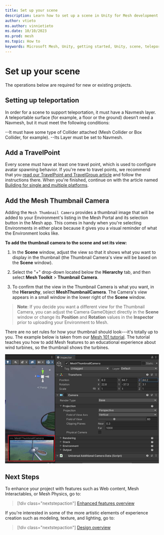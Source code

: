 ```yaml
---
title: Set up your scene
description: Learn how to set up a scene in Unity for Mesh development.
author: vtieto
ms.author: vinnietieto
ms.date: 10/10/2023
ms.prod: mesh
ms.topic: How to
keywords: Microsoft Mesh, Unity, getting started, Unity, scene, teleportation, navmesh, travelpoint, travelgroup
---
```


# Set up your scene

The operations below are required for new or existing projects.

## Setting up teleportation

In order for a scene to support teleportation, it must have a Navmesh layer. A teleportable surface (for example, a floor or the ground) doesn’t need a Navmesh, but it must meet the following conditions:

--It must have some type of Collider attached (Mesh Collider or Box Collider, for example).
--Its Layer must be set to Navmesh.

## Add a TravelPoint

Every scene must have at least one travel point, which is used to configure avatar spawning behavior. If you're new to travel points, we recommend that you [read our TravelPoint and TravelGroup article](../enhance-your-environment/avatar-and-object-interactions/create-avatar-spawn-and-teleport-points.md) and follow the instructions there. When you're finished, continue on with the article named [Building for single and multiple platforms](build-for-single-and-multiple-platforms.md).

## Add the Mesh Thumbnail Camera

Adding the `Mesh Thumbnail Camera` provides a thumbnail image that will be
added to your Environment's listing in the Mesh Portal and its
selection button in the Mesh app. This comes in handy when you're
selecting Environments in either place because it gives you a visual
reminder of what the Environment looks like.

**To add the thumbnail camera to the scene and set its view:**

1. In the **Scene** window, adjust the view so that it shows what you
    want to display in the thumbnail (the Thumbnail Camera's view will
    be based on the **Scene** window).

2. Select the "+" drop-down located below the **Hierarchy** tab, and
    then select **Mesh Toolkit** > **Thumbnail Camera**.

3. To confirm that the view in the Thumbnail Camera is what you want,
    in the **Hierarchy**, select **MeshThumbnailCamera**. The Camera's
    view appears in a small window in the lower right of the **Scene**
    window.

> **Note**: If you decide you want a different view for the Thumbnail
> Camera, you can adjust the Camera GameObject directly in the **Scene**
> window or change its **Position** and **Rotation** values in the
> **Inspector** prior to uploading your Environment to Mesh.

There are no set rules for how your thumbnail should look---it's totally
up to you. The example below is taken from our [Mesh 101 tutorial](../../develop/getting-started/mesh-101-tutorial/mesh-101-01-overview-and-setup.md). The tutorial teaches you how to add Mesh features to an educational experience about wind turbines, so the thumbnail shows the turbines.

![A screenshot of a computer Description automatically generated](../../media/get-started-developing-mesh/001-thumbnail-example.png)

## Next Steps

To enhance your project with features such as Web content, Mesh Interactables, or Mesh Physics, go to:

> [!div class="nextstepaction"]
> [Enhanced features overview](../enhance-your-environment/enhanced-features-overview.md)

If you're interested in some of the more artistic elements of experience creation such as modeling, texture, and lighting, go to:

> [!div class="nextstepaction"]
> [Design overview](../design/overview.md)
